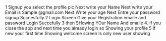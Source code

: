 1 Signup you select the profile pic Next write your Name 
Next write your Email is Sample @gmail.com
Next Write your age
Next Entre your password 
signup Succesfully 
2  Login Screen Give your Registration emaile and password  Login Succefully
3 then SHowing YOur Name And emaile 
4. if you close the app and next time you already login so Showing your profile 
5 if new your first time Showing welcome screen Is only new user showing 